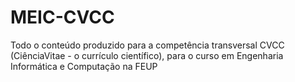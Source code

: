 # MEIC-CVCC
Todo o conteúdo produzido para a competência transversal CVCC (CiênciaVitae - o currículo científico), para o curso em Engenharia Informática e Computação na FEUP
